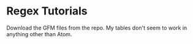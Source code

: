 # Regex Tutorials
Download the GFM files from the repo. My tables don't seem to work in anything other than Atom.
